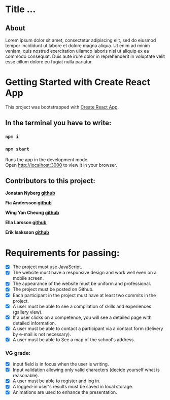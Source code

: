 # Title ...

## About

Lorem ipsum dolor sit amet, consectetur adipiscing elit, sed do eiusmod tempor incididunt ut labore et dolore magna aliqua. Ut enim ad minim veniam, quis nostrud exercitation ullamco laboris nisi ut aliquip ex ea commodo consequat. Duis aute irure dolor in reprehenderit in voluptate velit esse cillum dolore eu fugiat nulla pariatur.

# Getting Started with Create React App

This project was bootstrapped with [Create React App](https://github.com/facebook/create-react-app).

## In the terminal you have to write:

### `npm i`

### `npm start`

Runs the app in the development mode.\
Open [http://localhost:3000](http://localhost:3000) to view it in your browser.

## Contributors to this project:

**Jonatan Nyberg [github](https://github.com/nybbe123)**

**Fia Andersson [github](https://github.com/fiababiakandersson)**

**Wing Yan Cheung [github](https://github.com/millie-wy)**

**Ella Larsson [github](https://github.com/EllaMiri)**

**Erik Isaksson [github](https://github.com/Erikisak)**

# Requirements for passing:

- [x] The project must use JavaScript.
- [x] The website must have a responsive design and work well even on a mobile screen.
- [x] The appearance of the website must be uniform and professional.
- [x] The project must be posted on Github.
- [x] Each participant in the project must have at least two commits in the project.
- [x] A user must be able to see a compilation of skills and experiences (gallery view).
- [x] If a user clicks on a competence, you will see a detailed page with detailed information.
- [x] A user must be able to contact a participant via a contact form (delivery by e-mail is not necessary).
- [x] A user must be able to See a map of the school's address.

### VG grade:

- [x] input field is in focus when the user is writing.
- [x] Input validation allowing only valid characters (decide yourself what is reasonable).
- [x] A user must be able to register and log in.
- [x] A logged-in user's results must be saved in local storage.
- [x] Animations are used to enhance the presentation.
